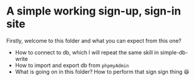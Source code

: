 # A simple working sign-up, sign-in site

Firstly, welcome to this folder and what you can expect from this one? 
* How to connect to db, which I will repeat the same skill in simple-db-write
* How to import and export db from `phpmyAdmin`
* What is going on in this folder? How to perform that sign sign thing :laughing:
